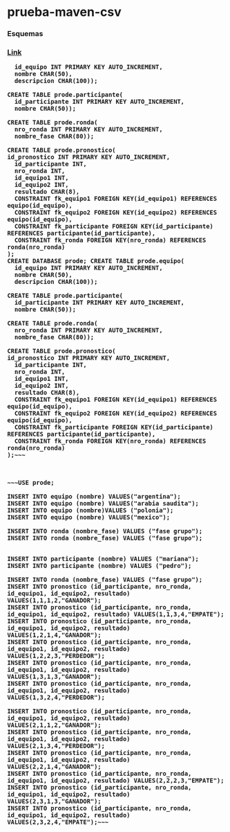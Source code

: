 # prueba-maven-csv

<h3>Esquemas<h3>

[Link](https://drive.google.com/file/d/1b2Ss12_kjdYnmFD2imOndcH2X94pTYT8/view?usp=sharing)
  

  ~~~CREATE DATABASE prode; CREATE TABLE prode.equipo(
    id_equipo INT PRIMARY KEY AUTO_INCREMENT,
    nombre CHAR(50),
    descripcion CHAR(100)); 

CREATE TABLE prode.participante(
    id_participante INT PRIMARY KEY AUTO_INCREMENT,
    nombre CHAR(50)); 

CREATE TABLE prode.ronda(
    nro_ronda INT PRIMARY KEY AUTO_INCREMENT,
    nombre_fase CHAR(80)); 

CREATE TABLE prode.pronostico(
id_pronostico INT PRIMARY KEY AUTO_INCREMENT,
    id_participante INT,
    nro_ronda INT,
    id_equipo1 INT,
    id_equipo2 INT,
    resultado CHAR(8),
    CONSTRAINT fk_equipo1 FOREIGN KEY(id_equipo1) REFERENCES equipo(id_equipo),
    CONSTRAINT fk_equipo2 FOREIGN KEY(id_equipo2) REFERENCES equipo(id_equipo),
    CONSTRAINT fk_participante FOREIGN KEY(id_participante) REFERENCES participante(id_participante),
    CONSTRAINT fk_ronda FOREIGN KEY(nro_ronda) REFERENCES ronda(nro_ronda)
  );
CREATE DATABASE prode; CREATE TABLE prode.equipo(
    id_equipo INT PRIMARY KEY AUTO_INCREMENT,
    nombre CHAR(50),
    descripcion CHAR(100)); 

CREATE TABLE prode.participante(
    id_participante INT PRIMARY KEY AUTO_INCREMENT,
    nombre CHAR(50)); 

CREATE TABLE prode.ronda(
    nro_ronda INT PRIMARY KEY AUTO_INCREMENT,
    nombre_fase CHAR(80)); 

CREATE TABLE prode.pronostico(
id_pronostico INT PRIMARY KEY AUTO_INCREMENT,
    id_participante INT,
    nro_ronda INT,
    id_equipo1 INT,
    id_equipo2 INT,
    resultado CHAR(8),
    CONSTRAINT fk_equipo1 FOREIGN KEY(id_equipo1) REFERENCES equipo(id_equipo),
    CONSTRAINT fk_equipo2 FOREIGN KEY(id_equipo2) REFERENCES equipo(id_equipo),
    CONSTRAINT fk_participante FOREIGN KEY(id_participante) REFERENCES participante(id_participante),
    CONSTRAINT fk_ronda FOREIGN KEY(nro_ronda) REFERENCES ronda(nro_ronda)
  );~~~



  ~~~USE prode;

INSERT INTO equipo (nombre) VALUES("argentina");
INSERT INTO equipo (nombre) VALUES("arabia saudita");
INSERT INTO equipo (nombre)VALUES ("polonia");
INSERT INTO equipo (nombre) VALUES("mexico");

INSERT INTO ronda (nombre_fase) VALUES ("fase grupo");
INSERT INTO ronda (nombre_fase) VALUES ("fase grupo");


INSERT INTO participante (nombre) VALUES ("mariana");
INSERT INTO participante (nombre) VALUES ("pedro");

INSERT INTO ronda (nombre_fase) VALUES ("fase grupo");
INSERT INTO pronostico (id_participante, nro_ronda, id_equipo1, id_equipo2, resultado) VALUES(1,1,1,2,"GANADOR");
INSERT INTO pronostico (id_participante, nro_ronda, id_equipo1, id_equipo2, resultado) VALUES(1,1,3,4,"EMPATE");
INSERT INTO pronostico (id_participante, nro_ronda, id_equipo1, id_equipo2, resultado) VALUES(1,2,1,4,"GANADOR");
INSERT INTO pronostico (id_participante, nro_ronda, id_equipo1, id_equipo2, resultado) VALUES(1,2,2,3,"PERDEDOR");
INSERT INTO pronostico (id_participante, nro_ronda, id_equipo1, id_equipo2, resultado) VALUES(1,3,1,3,"GANADOR");
INSERT INTO pronostico (id_participante, nro_ronda, id_equipo1, id_equipo2, resultado) VALUES(1,3,2,4,"PERDEDOR");

INSERT INTO pronostico (id_participante, nro_ronda, id_equipo1, id_equipo2, resultado) VALUES(2,1,1,2,"GANADOR");
INSERT INTO pronostico (id_participante, nro_ronda, id_equipo1, id_equipo2, resultado) VALUES(2,1,3,4,"PERDEDOR");
INSERT INTO pronostico (id_participante, nro_ronda, id_equipo1, id_equipo2, resultado) VALUES(2,2,1,4,"GANADOR");
INSERT INTO pronostico (id_participante, nro_ronda, id_equipo1, id_equipo2, resultado) VALUES(2,2,2,3,"EMPATE");
INSERT INTO pronostico (id_participante, nro_ronda, id_equipo1, id_equipo2, resultado) VALUES(2,3,1,3,"GANADOR");
INSERT INTO pronostico (id_participante, nro_ronda, id_equipo1, id_equipo2, resultado) VALUES(2,3,2,4,"EMPATE");~~~
